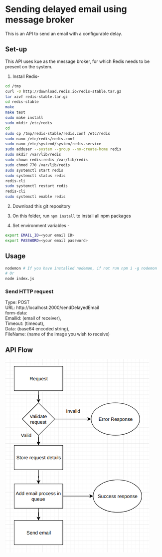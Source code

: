 # Sending delayed email using message broker

This is an API to send an email with a configurable delay.

## Set-up

This API uses kue as the message broker, for which Redis needs to be present on the system.

1. Install Redis-
```bash
cd /tmp
curl -O http://download.redis.io/redis-stable.tar.gz
tar xzvf redis-stable.tar.gz
cd redis-stable
make
make test
sudo make install
sudo mkdir /etc/redis
cd
sudo cp /tmp/redis-stable/redis.conf /etc/redis
sudo nano /etc/redis/redis.conf
sudo nano /etc/systemd/system/redis.service
sudo adduser --system --group --no-create-home redis
sudo mkdir /var/lib/redis
sudo chown redis:redis /var/lib/redis
sudo chmod 770 /var/lib/redis
sudo systemctl start redis
sudo systemctl status redis
redis-cli
sudo systemctl restart redis
redis-cli
sudo systemctl enable redis
```
2. Download this git repository

3. On this folder, run `npm install` to install all npm packages

4. Set environment variables -

```bash
export EMAIL_ID=<your email ID>
export PASSWORD=<your email password>
```

## Usage

```bash
nodemon # If you have installed nodemon, if not run npm i -g nodemon
# Or
node index.js
```
### Send HTTP request
Type: POST<br>
URL: http://localhost:2000/sendDelayedEmail<br>
form-data:<br>
    Emailid: (email of receiver),<br>
    Timeout: (timeout),<br>
    Data: (base64 encoded string),<br>
    FileName: (name of the image you wish to receive)<br>


## API Flow
![Alt text](api_flow.png?raw=true "API Flow")